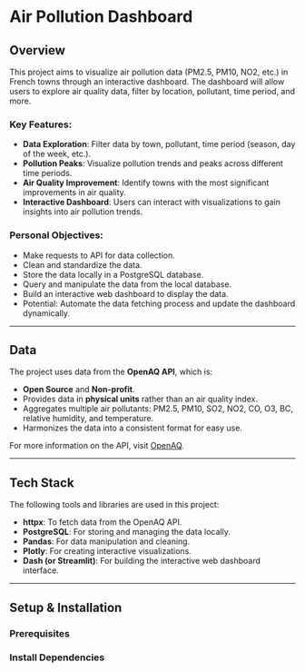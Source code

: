 # Air Pollution Dashboard

## Overview

This project aims to visualize air pollution data (PM2.5, PM10, NO2, etc.) in French towns through an interactive dashboard. The dashboard will allow users to explore air quality data, filter by location, pollutant, time period, and more.

### Key Features:
- **Data Exploration**: Filter data by town, pollutant, time period (season, day of the week, etc.).
- **Pollution Peaks**: Visualize pollution trends and peaks across different time periods.
- **Air Quality Improvement**: Identify towns with the most significant improvements in air quality.
- **Interactive Dashboard**: Users can interact with visualizations to gain insights into air pollution trends.

### Personal Objectives:
- Make requests to API for data collection.
- Clean and standardize the data.
- Store the data locally in a PostgreSQL database.
- Query and manipulate the data from the local database.
- Build an interactive web dashboard to display the data.
- Potential: Automate the data fetching process and update the dashboard dynamically.

---

## Data

The project uses data from the **OpenAQ API**, which is:
- **Open Source** and **Non-profit**.
- Provides data in **physical units** rather than an air quality index.
- Aggregates multiple air pollutants: PM2.5, PM10, SO2, NO2, CO, O3, BC, relative humidity, and temperature.
- Harmonizes the data into a consistent format for easy use.

For more information on the API, visit [OpenAQ](https://docs.openaq.org/about/about).

---

## Tech Stack

The following tools and libraries are used in this project:

- **httpx**: To fetch data from the OpenAQ API.
- **PostgreSQL**: For storing and managing the data locally.
- **Pandas**: For data manipulation and cleaning.
- **Plotly**: For creating interactive visualizations.
- **Dash (or Streamlit)**: For building the interactive web dashboard interface.

---

## Setup & Installation

### Prerequisites


### Install Dependencies
